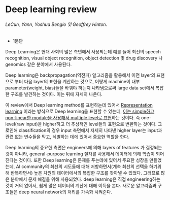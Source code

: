 # Deep learning review

###### LeCun, Yann, Yoshua Bengio 및 Geoffrey Hinton.

- 1문단

Deep Learning은  현대 사회의 많은 측면에서 사용되는데 예를 들어 최신의 speech recognition, visual object recognition, object detection 및 drug discovery 나 genomics 같은 분야에서 사용된다.

Deep learning은 backpropagation(역전파) 알고리즘을 활용해서 이전 layer의 표현으로 부터 다음 layer의 표현을 계산하는 것으로, 어떻게 machine이 내부 parameter(weight, bias)들을 바꿔야 하는지 나타냄으로써  large data set에서 복잡한 구조를 발견하는 것이다. 이는 뒤에 자세히 나온다.

이 review에서 Deep learning method를 표현하는데 있어서 <u>Representation learning</u> 이라는 방식으로 Deep learning을 표현할 수 있는데, <u>이는 simple하고 non-linear한 module을 사용해서 multiple level로 표현</u>하는 것이다.  즉 one-level(raw input)을 higher하고 더 추상적인 level들의 표현으로 변환하는 것이다.  그로인해 classification의 경우 input 측면에서 자세히 나타낸 higher layer는 input과 관련 없는 변수들을 막고, 식별하는 데에 있어서 중요한 역할을 한다.

Deep learning의 중요한 측면은 engineers에 의해 layers of features 가 결정되는 것이 아니라, general-purpose learning 절차를 사용해서 데이터에 의해 학습이 되어진다는 것이다. 또한 Deep learning은 문제를 푸는데에 있어서 주요한 성장을 만들었는데, AI community의 최선의 시도들에 대해 저항하면서(계속 최선의 선택을 하기위해 반복하면서)  높은 차원의 데이터에서의 복잡한 구조를 찾아낼 수 있었다. 그러므로 많은 분야에서 문제 해결을 위해 사용되었다. deep learning은 직접 engineering하는 것이 거의 없어서, 쉽게 많은 데이터의 계산에 대해 이득을 본다. 새로운 알고리즘과 구조들은 deep neural network의 처리를 가속화 시켜준다.


